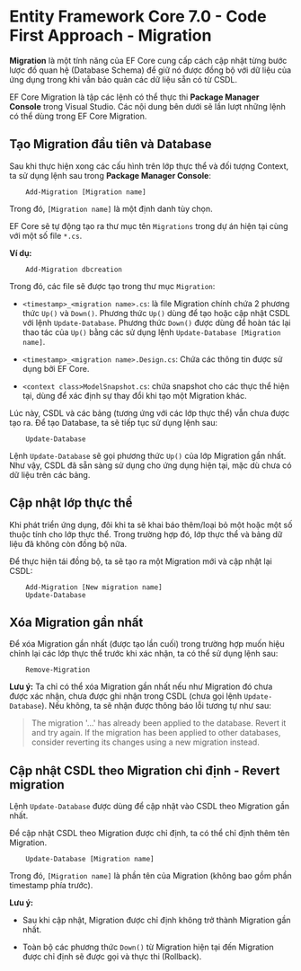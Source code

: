 # Entity Framework Core 7.0 - Code First Approach - Migration

**Migration** là một tính năng của EF Core cung cấp cách cập nhật từng bước lược đồ quan hệ (Database 
Schema) để giữ nó được đồng bộ với dữ liệu của ứng dụng trong khi vẫn bảo quản các dữ liệu sẵn có từ
CSDL.

EF Core Migration là tập các lệnh có thể thực thi **Package Manager Console** trong Visual Studio. Các nội 
dung bên dưới sẽ lần lượt những lệnh có thể dùng trong EF Core Migration.

## Tạo Migration đầu tiên và Database

Sau khi thực hiện xong các cấu hình trên lớp thực thể và đối tượng Context, ta sử dụng lệnh sau trong 
**Package Manager Console**:

```console
    Add-Migration [Migration name]
```

Trong đó, `[Migration name]` là một định danh tùy chọn.

EF Core sẽ tự động tạo ra thư mục tên `Migrations` trong dự án hiện tại cùng với một số file `*.cs`.

**Ví dụ:**

```console
    Add-Migration dbcreation
```

Trong đó, các file sẽ được tạo trong thư mục `Migration`:

* `<timestamp>_<migration name>.cs`: là file Migration chính chứa 2 phương thức `Up()` và `Down()`.
Phương thức `Up()` dùng để tạo hoặc cập nhật CSDL với lệnh `Update-Database`. Phương thức `Down()` được 
dùng để hoàn tác lại thao tác của `Up()` bằng các sử dụng lệnh `Update-Database [Migration name]`.

* `<timestamp>_<migration name>.Design.cs`: Chứa các thông tin được sử dụng bởi EF Core.

* `<context class>ModelSnapshot.cs`: chứa snapshot cho các thực thể hiện tại, dùng để xác định sự thay đổi khi tạo một Migration khác.

Lúc này, CSDL và các bảng (tương ứng với các lớp thực thể) vẫn chưa được tạo ra. Để tạo Database, ta sẽ tiếp tục sử dụng lệnh sau:

```console
    Update-Database
```

Lệnh `Update-Database` sẽ gọi phương thức `Up()` của lớp Migration gần nhất.
Như vậy, CSDL đã sẵn sàng sử dụng cho ứng dụng hiện tại, mặc dù chưa có dữ liệu trên các bảng.

## Cập nhật lớp thực thể

Khi phát triển ứng dụng, đôi khi ta sẽ khai báo thêm/loại bỏ một hoặc một số thuộc tính cho lớp thực thể. 
Trong trường hợp đó, lớp thực thể và bảng dữ liệu đã không còn đồng bộ nữa.

Để thực hiện tái đồng bộ, ta sẽ tạo ra một Migration mới và cập nhật lại CSDL:

```console
    Add-Migration [New migration name]
    Update-Database
```

## Xóa Migration gần nhất

Để xóa Migration gần nhất (được tạo lần cuối) trong trường hợp muốn hiệu chỉnh lại các lớp thực thể trước 
khi xác nhận, ta có thể sử dụng lệnh sau:

```console
    Remove-Migration
```

**Lưu ý:** Ta chỉ có thể xóa Migration gần nhất nếu như Migration đó chưa được xác nhận, chưa được ghi 
nhận trong CSDL (chưa gọi lệnh `Update-Database`). Nếu không, ta sẽ nhận được thông báo lỗi tương tự như
sau:
> The migration '...' has already been applied to the database. Revert it and try again. If the migration has been applied to other databases, consider reverting its changes using a new migration instead.

## Cập nhật CSDL theo Migration chỉ định - Revert migration

Lệnh `Update-Database` được dùng để cập nhật vào CSDL theo Migration gần nhất.

Để cập nhật CSDL theo Migration được chỉ định, ta có thể chỉ định thêm tên Migration.

```console
    Update-Database [Migration name]
```

Trong đó, `[Migration name]` là phần tên của Migration (không bao gồm phần timestamp phía trước).

**Lưu ý:**

* Sau khi cập nhật, Migration được chỉ định không trở thành Migration gần nhất.

* Toàn bộ các phương thức `Down()` từ Migration hiện tại đến Migration được chỉ định sẽ được gọi và thực thi (Rollback).



